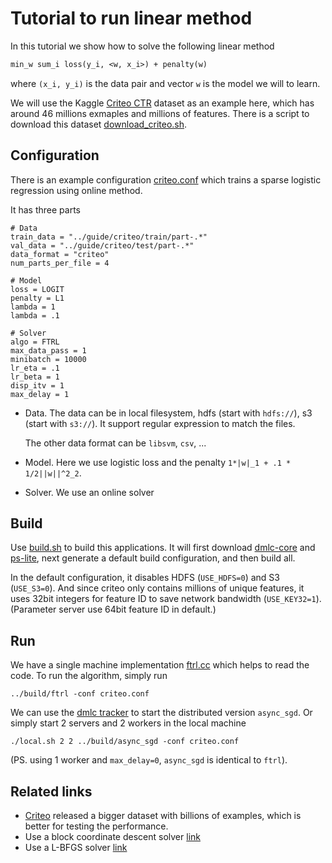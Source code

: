 # Tutorial to run linear method

In this tutorial we show how to solve the following linear method

```tex
min_w sum_i loss(y_i, <w, x_i>) + penalty(w)
```

where `(x_i, y_i)` is the data pair and vector `w` is the model we will to
learn.

We will use the Kaggle
[Criteo CTR](https://www.kaggle.com/c/criteo-display-ad-challenge) dataset as an
example here, which has around 46 millions exmaples and millions of
features. There is a script to download this dataset
[download_criteo.sh](./download_criteo.sh).

## Configuration

There is an example configuration [criteo.conf](criteo.conf) which trains a
sparse logistic regression using online method.

It has three parts

```
# Data
train_data = "../guide/criteo/train/part-.*"
val_data = "../guide/criteo/test/part-.*"
data_format = "criteo"
num_parts_per_file = 4

# Model
loss = LOGIT
penalty = L1
lambda = 1
lambda = .1

# Solver
algo = FTRL
max_data_pass = 1
minibatch = 10000
lr_eta = .1
lr_beta = 1
disp_itv = 1
max_delay = 1
```

- Data. The data can be in local filesystem, hdfs (start with `hdfs://`), s3 (start
  with `s3://`). It support regular expression to match the files.

  The other data format can be `libsvm`, `csv`, ...

- Model.  Here we use logistic loss and the penalty `1*|w|_1 + .1 * 1/2||w||^2_2`.

- Solver. We use an online solver

## Build

Use [build.sh](../build.sh) to build this applications. It will first download
[dmlc-core](https://github.com/dmlc/dmlc-core) and
[ps-lite](https://github.com/dmlc/ps-lite), next generate a default build configuration,
and then build all.

In the default configuration, it disables HDFS (`USE_HDFS=0`) and S3
(`USE_S3=0`). And since criteo only contains millions of unique features, it uses
32bit integers for feature ID to save network bandwidth
(`USE_KEY32=1`). (Parameter server use 64bit feature ID in default.)

## Run

We have a single machine implementation [ftrl.cc](../sgd/ftrl.cc) which helps to
read the code. To run the algorithm, simply run
```
../build/ftrl -conf criteo.conf
```

We can use the
[dmlc tracker](https://github.com/dmlc/dmlc-core/tree/master/tracker) to start
the distributed version `async_sgd`. Or simply start 2 servers and 2 workers in the local
machine

```
./local.sh 2 2 ../build/async_sgd -conf criteo.conf
```

(PS. using 1 worker and `max_delay=0`, `async_sgd` is identical to `ftrl`).


## Related links

- [Criteo](http://labs.criteo.com/downloads/download-terabyte-click-logs/) released a bigger dataset with billions of examples, which is better for
testing the performance.
- Use a block coordinate descent solver
  [link](https://github.com/dmlc/parameter_server/tree/master/example/linear/criteo)
- Use a L-BFGS solver [link](https://github.com/dmlc/wormhole/tree/master/learn/lbfgs-linear)
